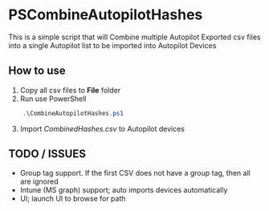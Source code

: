 # PSCombineAutopilotHashes

This is a simple script that will Combine multiple Autopilot Exported csv files into a single Autopilot list to be imported into Autopilot Devices

## How to use

1. Copy all csv files to __File__ folder
2. Run use PowerShell

```powershell
    .\CombineAutopilotHashes.ps1
```

3. Import _CombinedHashes.csv_ to Autopilot devices

## TODO / ISSUES

- Group tag support. If the first CSV does not have a group tag, then all are ignored
- Intune (MS graph) support; auto imports devices automatically
- UI; launch UI to browse for path
